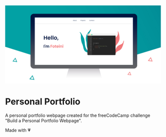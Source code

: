 ![Personal Portfolio Webpage](images/personalPortfolio.jpg)

# Personal Portfolio
A personal portfolio webpage created for the freeCodeCamp challenge "Build a Personal Portfolio Webpage".<br/>

Made with :heartpulse:
